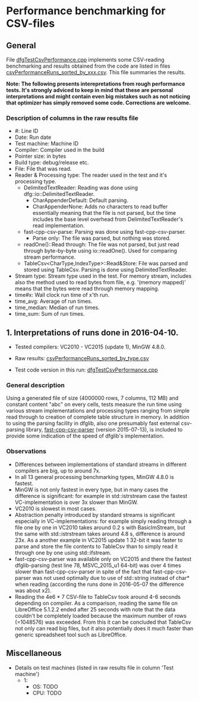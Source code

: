 # Performance benchmarking for CSV-files

## General

File [dfgTestCsvPerformance.cpp](https://github.com/tc3t/dfglib/blob/master/dfgTest/dfgTestCsvPerformance.cpp) implements some CSV-reading benchmarking and results obtained from the code are listed in files [csvPerformanceRuns_sorted_by_xxx.csv](https://github.com/tc3t/dfglib/blob/master/misc/). This file summaries the results.

**Note: The following presents interepretations from rough performance tests. It's strongly adviced to keep in mind that these are personal interpretations and might contain even big mistakes such as not noticing that optimizer has simply removed some code. Corrections are welcome.**

### Description of columns in the raw results file

* \#: Line ID
* Date: Run date
* Test machine: Machine ID
* Compiler: Compiler used in the build
* Pointer size: in bytes
* Build type: debug/release etc.
* File: File that was read.
* Reader & Processing type: The reader used in the test and it's processing type.
    * DelimitedTextReader: Reading was done using dfg::io::DelimitedTextReader.
        * CharAppenderDefault: Default parsing.
        * CharAppenderNone: Adds no characters to read buffer essentially meaning that the file is not parsed, but the time includes the base level overhead from DelimitedTextReader's read implementation.
    * fast-cpp-csv-parse: Parsing was done using fast-cpp-csv-parser.
        * Parse only: The file was parsed, but nothing was stored.
    * readOne()::Read through: The file was not parsed, but just read through byte-by-byte using io::readOne(). Used for comparing stream performance.
    * TableCsv<CharType,IndexType>::Read&Store: File was parsed and stored using TableCsv. Parsing is done using DelimitedTextReader.
* Stream type: Stream type used in the test. For memory stream, includes also the method used to read bytes from file, e.g. '(memory mapped)' means that the bytes were read through memory mapping.
* time#x: Wall clock run time of x'th run.
* time_avg: Average of run times.
* time_median: Median of run times.
* time_sum: Sum of run times.

## 1. Interpretations of runs done in 2016-04-10.

* Tested compilers: VC2010 - VC2015 (update 1), MinGW 4.8.0.

* Raw results: [csvPerformanceRuns_sorted_by_type.csv](https://github.com/tc3t/dfglib/blob/master/misc/csvPerformanceRuns_sorted_by_type.csv)

* Test code version in this run: [dfgTestCsvPerformance.cpp](https://github.com/tc3t/dfglib/blob/223af92b942967bf55ff712d2f74e76bd77504bc/dfgTest/dfgTestCsvPerformance.cpp)

### General description
Using a generated file of size (4000000 rows, 7 columns, 112 MB) and constant content "abc" on every cells, tests measure the run time using various stream implementations and processing types ranging from simple read through to creation of complete table structure in memory. In addition to using the parsing facility in dfglib, also one presumably fast external csv-parsing library, [fast-cpp-csv-parser](https://github.com/ben-strasser/fast-cpp-csv-parser/) (version 2015-07-13), is included to provide some indication of the speed of dfglib's implementation.

### Observations
* Differences between implementations of standard streams in different compilers are big, up to around 7x.
* In all 13 general processing benchmarking types, MinGW 4.8.0 is fastest.
* MinGW is not only fastest in every type, but in many cases the difference is significant: for example in std::istrstream case the fastest VC-implementation is over 3x slower than MinGW.
* VC2010 is slowest in most cases.
* Abstraction penalty introduced by standard streams is significant especially in VC-implementations: for example simply reading through a file one by one in VC2010 takes around 0.2 s with BasicImStream, but the same with std::istrstream takes around 4.8 s, difference is around 23x. As a another example in VC2015 update 1 32-bit it was faster to parse and store the file contents to TableCsv than to simply read it through one by one using std::ifstream.
* fast-cpp-csv-parser was available only on VC2015 and there the fastest dfglib-parsing (test line 78, MSVC_2015_u1 64-bit) was over 4 times slower than fast-cpp-csv-parser in spite of the fact that fast-cpp-csv-parser was not used optimally due to use of std::string instead of char* when reading (according the runs done in 2016-05-07 the difference was about x2).
* Reading the 4e6 * 7 CSV-file to TableCsv took around 4-6 seconds depending on compiler. As a comparison, reading the same file on LibreOffice 5.1.2.2 ended after 25 seconds with note that the data couldn't be completely loaded because the maximum number of rows (=1048576) was exceeded. From this it can be concluded that TableCsv not only can read big files, but it also potentially does it much faster than generic spreadsheet tool such as LibreOffice.

## Miscellaneous

* Details on test machines (listed in raw results file in column 'Test machine')
    * 1: 
        * OS: TODO
        * CPU: TODO

